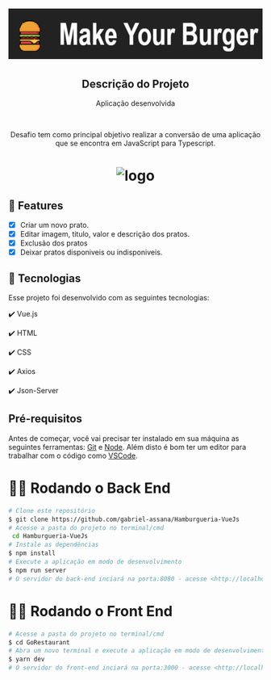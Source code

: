 <h1 align="center">
  <img src="./src/assets/hamburgueria.png" height="100px" alt="Hamburgueria"/>
</h1>

<h2 align="center" >Descrição do Projeto</h2>
<p align="center">
 Aplicação desenvolvida 
</p>
</br>
<p align="center">
  Desafio tem como principal objetivo realizar a conversão de uma aplicação que se encontra em JavaScript para Typescript.
</p>  

<h1 align="center">
  <img alt="logo" title="#logo" src="./src/assets/gorestaurant.gif" />
</h1>

## 🔎 Features

- [x] Criar um novo prato.
- [x] Editar imagem, titulo, valor e descrição dos pratos.
- [x] Exclusão dos pratos
- [x] Deixar pratos disponiveis ou indisponiveis.

## :rocket: Tecnologias

Esse projeto foi desenvolvido com as seguintes tecnologias:

✔️ Vue.js

✔️ HTML

✔️ CSS

✔️ Axios

✔️ Json-Server

<h2>Pré-requisitos</h2>

Antes de começar, você vai precisar ter instalado em sua máquina as seguintes ferramentas:
[Git](https://git-scm.com) e [Node](https://nodejs.org/pt-br/).
Além disto é bom ter um editor para trabalhar com o código como [VSCode](https://code.visualstudio.com/).



# 👨‍💻 Rodando o Back End

```bash
# Clone este repositório
$ git clone https://github.com/gabriel-assana/Hamburgueria-VueJs
# Acesse a pasta do projeto no terminal/cmd
 cd Hamburgueria-VueJs
# Instale as dependências
$ npm install
# Execute a aplicação em modo de desenvolvimento
$ npm run server
# O servidor do back-end inciará na porta:8080 - acesse <http://localhost:8080>
```

# 👨‍💻 Rodando o Front End

```bash
# Acesse a pasta do projeto no terminal/cmd
$ cd GoRestaurant
# Abra um novo terminal e execute a aplicação em modo de desenvolvimento
$ yarn dev
# O servidor do front-end inciará na porta:3000 - acesse <http://localhost:3000>
